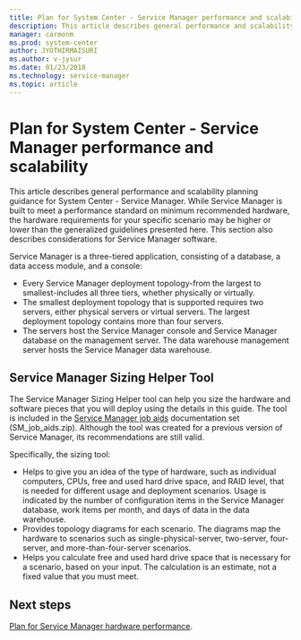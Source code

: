 ```yaml
---
title: Plan for System Center - Service Manager performance and scalability
description: This article describes general performance and scalability planning guidance for System Center - Service Manager.
manager: carmonm
ms.prod: system-center
author: JYOTHIRMAISURI
ms.author: v-jysur
ms.date: 01/23/2018
ms.technology: service-manager
ms.topic: article
---
```


# Plan for System Center - Service Manager performance and scalability

This article describes general performance and scalability planning guidance for System Center - Service Manager. While Service Manager is built to meet a performance standard on minimum recommended hardware, the hardware requirements for your specific scenario may be higher or lower than the generalized guidelines presented here. This section also describes considerations for Service Manager software.  

 Service Manager is a three\-tiered application, consisting of a database, a data access module, and a console:  

-   Every Service Manager deployment topology-from the largest to smallest-includes all three tiers, whether physically or virtually.  
-   The smallest deployment topology that is supported requires two servers, either physical servers or virtual servers. The largest deployment topology contains more than four servers.  
-   The servers host the Service Manager console and Service Manager database on the management server. The data warehouse management server hosts the Service Manager data warehouse.  

## Service Manager Sizing Helper Tool

 The Service Manager Sizing Helper tool can help you size the hardware and software pieces that you will deploy using the details in this guide. The tool is included in the [Service Manager job aids](https://go.microsoft.com/fwlink/p/?LinkID=232378) documentation set \(SM\_job\_aids.zip\). Although the tool was created for a previous version of Service Manager, its recommendations are still valid.

Specifically, the sizing tool:  

- Helps to give you an idea of the type of hardware, such as individual computers, CPUs, free and used hard drive space, and RAID level, that is needed for different usage and deployment scenarios. Usage is indicated by the number of configuration items in the Service Manager database, work items per month, and days of data in the data warehouse.  
- Provides topology diagrams for each scenario. The diagrams map the hardware to scenarios such as single\-physical\-server, two\-server, four\-server, and more\-than\-four\-server scenarios.  
- Helps you calculate free and used hard drive space that is necessary for a scenario, based on your input. The calculation is an estimate, not a fixed value that you must meet.  

## Next steps

[Plan for Service Manager hardware performance](plan-hardware-perf.md).
